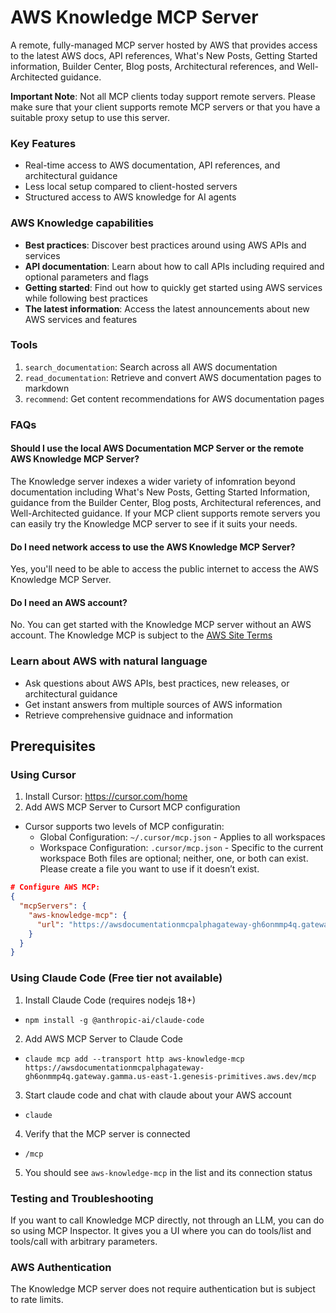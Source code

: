 # AWS Knowledge MCP Server

A remote, fully-managed MCP server hosted by AWS that provides access to the latest AWS docs, API references, What's New Posts, Getting Started information, Builder Center, Blog posts, Architectural references, and Well-Architected guidance. 

**Important Note**: Not all MCP clients today support remote servers. Please make sure that your client supports remote MCP servers or that you have a suitable proxy setup to use this server. 

### Key Features
- Real-time access to AWS documentation, API references, and architectural guidance
- Less local setup compared to client-hosted servers
- Structured access to AWS knowledge for AI agents

### AWS Knowledge capabilities
- **Best practices**: Discover best practices around using AWS APIs and services
- **API documentation**: Learn about how to call APIs including required and optional parameters and flags 
- **Getting started**: Find out how to quickly get started using AWS services while following best practices
- **The latest information**: Access the latest announcements about new AWS services and features 

### Tools 
1. `search_documentation`: Search across all AWS documentation
2. `read_documentation`: Retrieve and convert AWS documentation pages to markdown
3. `recommend`: Get content recommendations for AWS documentation pages

### FAQs
#### Should I use the local AWS Documentation MCP Server or the remote AWS Knowledge MCP Server? 

The Knowledge server indexes a wider variety of infomration beyond documentation including What's New Posts, Getting Started Information, guidance from the Builder Center, Blog posts, Architectural references, and Well-Architected guidance. If your MCP client supports remote servers you can easily try the Knowledge MCP server to see if it suits your needs. 

#### Do I need network access to use the AWS Knowledge MCP Server? 
Yes, you'll need to be able to access the public internet to access the AWS Knowledge MCP Server. 

#### Do I need an AWS account? 
No. You can get started with the Knowledge MCP server without an AWS account. The Knowledge MCP is subject to the [AWS Site Terms](https://aws.amazon.com/terms/)

### Learn about AWS with natural language

- Ask questions about AWS APIs, best practices, new releases, or architectural guidance 
- Get instant answers from multiple sources of AWS information 
- Retrieve comprehensive guidnace and information  

## Prerequisites

### Using Cursor
1. Install Cursor: https://cursor.com/home
2. Add AWS MCP Server to Cursort MCP configuration
  - Cursor supports two levels of MCP configuratin:
    - Global Configuration: `~/.cursor/mcp.json` - Applies to all workspaces
    - Workspace Configuration: `.cursor/mcp.json` - Specific to the current workspace
    Both files are optional; neither, one, or both can exist. Please create a file you want to use if it doesn’t exist.

```json
# Configure AWS MCP:
{
  "mcpServers": {
    "aws-knowledge-mcp": {
      "url": "https://awsdocumentationmcpalphagateway-gh6onmmp4q.gateway.gamma.us-east-1.genesis-primitives.aws.dev/mcp"
    }
  }
}
```

###  Using Claude Code (Free tier not available)
1. Install Claude Code (requires nodejs 18+)
  - `npm install -g @anthropic-ai/claude-code`
2. Add AWS MCP Server to Claude Code
  - `claude mcp add --transport http aws-knowledge-mcp https://awsdocumentationmcpalphagateway-gh6onmmp4q.gateway.gamma.us-east-1.genesis-primitives.aws.dev/mcp`
3. Start claude code and chat with claude about your AWS account
  - `claude`
4. Verify that the MCP server is connected
  - `/mcp`
5. You should see `aws-knowledge-mcp` in the list and its connection status

### Testing and Troubleshooting
If you want to call Knowledge MCP directly, not through an LLM, you can do so using MCP Inspector. It gives you a UI where you can do tools/list and tools/call with arbitrary parameters.

### AWS Authentication

The Knowledge MCP server does not require authentication but is subject to rate limits.
